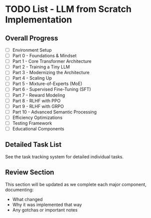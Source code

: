 # TODO List - LLM from Scratch Implementation

## Overall Progress
- [ ] Environment Setup
- [ ] Part 0 - Foundations & Mindset
- [ ] Part 1 - Core Transformer Architecture
- [ ] Part 2 - Training a Tiny LLM
- [ ] Part 3 - Modernizing the Architecture
- [ ] Part 4 - Scaling Up
- [ ] Part 5 - Mixture-of-Experts (MoE)
- [ ] Part 6 - Supervised Fine-Tuning (SFT)
- [ ] Part 7 - Reward Modeling
- [ ] Part 8 - RLHF with PPO
- [ ] Part 9 - RLHF with GRPO
- [ ] Part 10 - Advanced Semantic Processing
- [ ] Efficiency Optimizations
- [ ] Testing Framework
- [ ] Educational Components

## Detailed Task List

See the task tracking system for detailed individual tasks.

## Review Section

This section will be updated as we complete each major component, documenting:
- What changed
- Why it was implemented that way
- Any gotchas or important notes